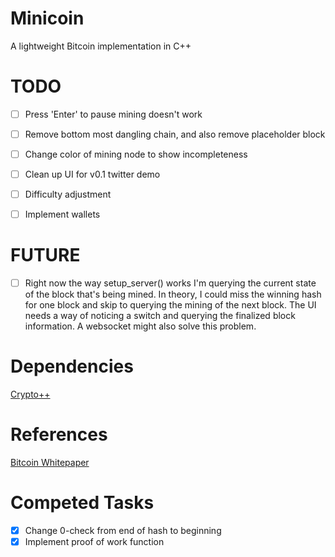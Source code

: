 # Minicoin
A lightweight Bitcoin implementation in C++

# TODO
- [ ] Press 'Enter' to pause mining doesn't work
- [ ] Remove bottom most dangling chain, and also remove placeholder block
- [ ] Change color of mining node to show incompleteness

- [ ] Clean up UI for v0.1 twitter demo
- [ ] Difficulty adjustment
- [ ] Implement wallets

# FUTURE
 - [ ] Right now the way setup_server() works I'm querying the current state of the block that's
   being mined. In theory, I could miss the winning hash for one block and skip to querying the
   mining of the next block. The UI needs a way of noticing a switch and querying the finalized
   block information. A websocket might also solve this problem.

# Dependencies
[Crypto++](https://www.cryptopp.com/)

# References
[Bitcoin Whitepaper](https://bitcoin.org/bitcoin.pdf)

# Competed Tasks
- [x] Change 0-check from end of hash to beginning
- [X] Implement proof of work function